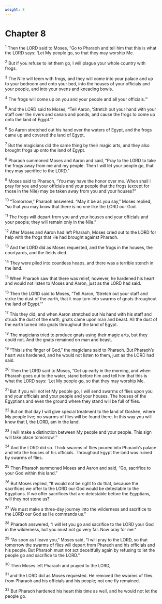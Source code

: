 ```yaml
---
weight: 8
---
```


# Chapter 8

<sup>1</sup> Then the LORD said to Moses, “Go to Pharaoh and tell him that this is what the LORD says: ‘Let My people go, so that they may worship Me. 

<sup>2</sup> But if you refuse to let them go, I will plague your whole country with frogs. 

<sup>3</sup> The Nile will teem with frogs, and they will come into your palace and up to your bedroom and onto your bed, into the houses of your officials and your people, and into your ovens and kneading bowls. 

<sup>4</sup> The frogs will come up on you and your people and all your officials.’” 

<sup>5</sup> And the LORD said to Moses, “Tell Aaron, ‘Stretch out your hand with your staff over the rivers and canals and ponds, and cause the frogs to come up onto the land of Egypt.’” 

<sup>6</sup> So Aaron stretched out his hand over the waters of Egypt, and the frogs came up and covered the land of Egypt. 

<sup>7</sup> But the magicians did the same thing by their magic arts, and they also brought frogs up onto the land of Egypt. 

<sup>8</sup> Pharaoh summoned Moses and Aaron and said, “Pray to the LORD to take the frogs away from me and my people. Then I will let your people go, that they may sacrifice to the LORD.” 

<sup>9</sup> Moses said to Pharaoh, “You may have the honor over me. When shall I pray for you and your officials and your people that the frogs (except for those in the Nile) may be taken away from you and your houses?” 

<sup>10</sup> “Tomorrow,” Pharaoh answered. “May it be as you say,” Moses replied, “so that you may know that there is no one like the LORD our God. 

<sup>11</sup> The frogs will depart from you and your houses and your officials and your people; they will remain only in the Nile.” 

<sup>12</sup> After Moses and Aaron had left Pharaoh, Moses cried out to the LORD for help with the frogs that He had brought against Pharaoh. 

<sup>13</sup> And the LORD did as Moses requested, and the frogs in the houses, the courtyards, and the fields died. 

<sup>14</sup> They were piled into countless heaps, and there was a terrible stench in the land. 

<sup>15</sup> When Pharaoh saw that there was relief, however, he hardened his heart and would not listen to Moses and Aaron, just as the LORD had said. 

<sup>16</sup> Then the LORD said to Moses, “Tell Aaron, ‘Stretch out your staff and strike the dust of the earth, that it may turn into swarms of gnats throughout the land of Egypt.’” 

<sup>17</sup> This they did, and when Aaron stretched out his hand with his staff and struck the dust of the earth, gnats came upon man and beast. All the dust of the earth turned into gnats throughout the land of Egypt. 

<sup>18</sup> The magicians tried to produce gnats using their magic arts, but they could not. And the gnats remained on man and beast. 

<sup>19</sup> “This is the finger of God,” the magicians said to Pharaoh. But Pharaoh’s heart was hardened, and he would not listen to them, just as the LORD had said. 

<sup>20</sup> Then the LORD said to Moses, “Get up early in the morning, and when Pharaoh goes out to the water, stand before him and tell him that this is what the LORD says: ‘Let My people go, so that they may worship Me. 

<sup>21</sup> But if you will not let My people go, I will send swarms of flies upon you and your officials and your people and your houses. The houses of the Egyptians and even the ground where they stand will be full of flies. 

<sup>22</sup> But on that day I will give special treatment to the land of Goshen, where My people live; no swarms of flies will be found there. In this way you will know that I, the LORD, am in the land. 

<sup>23</sup> I will make a distinction between My people and your people. This sign will take place tomorrow.’” 

<sup>24</sup> And the LORD did so. Thick swarms of flies poured into Pharaoh’s palace and into the houses of his officials. Throughout Egypt the land was ruined by swarms of flies. 

<sup>25</sup> Then Pharaoh summoned Moses and Aaron and said, “Go, sacrifice to your God within this land.” 

<sup>26</sup> But Moses replied, “It would not be right to do that, because the sacrifices we offer to the LORD our God would be detestable to the Egyptians. If we offer sacrifices that are detestable before the Egyptians, will they not stone us? 

<sup>27</sup> We must make a three-day journey into the wilderness and sacrifice to the LORD our God as He commands us.” 

<sup>28</sup> Pharaoh answered, “I will let you go and sacrifice to the LORD your God in the wilderness, but you must not go very far. Now pray for me.” 

<sup>29</sup> “As soon as I leave you,” Moses said, “I will pray to the LORD, so that tomorrow the swarms of flies will depart from Pharaoh and his officials and his people. But Pharaoh must not act deceitfully again by refusing to let the people go and sacrifice to the LORD.” 

<sup>30</sup> Then Moses left Pharaoh and prayed to the LORD, 

<sup>31</sup> and the LORD did as Moses requested. He removed the swarms of flies from Pharaoh and his officials and his people; not one fly remained. 

<sup>32</sup> But Pharaoh hardened his heart this time as well, and he would not let the people go. 


